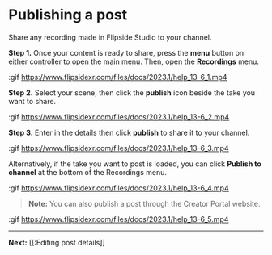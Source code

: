 # Publishing a post

Share any recording made in Flipside Studio to your channel.

**Step 1.** Once your content is ready to share, press the **menu** button on either controller to open the main menu.  Then, open the **Recordings** menu.

:gif https://www.flipsidexr.com/files/docs/2023.1/help_13-6_1.mp4

**Step 2.** Select your scene, then click the **publish** icon beside the take you want to share.

:gif https://www.flipsidexr.com/files/docs/2023.1/help_13-6_2.mp4

**Step 3.** Enter in the details then click **publish** to share it to your channel.

:gif https://www.flipsidexr.com/files/docs/2023.1/help_13-6_3.mp4

Alternatively,  if the take you want to post is loaded, you can click **Publish to channel** at the bottom of the Recordings menu.

:gif https://www.flipsidexr.com/files/docs/2023.1/help_13-6_4.mp4

> **Note:** You can also publish a post through the Creator Portal website.

:gif https://www.flipsidexr.com/files/docs/2023.1/help_13-6_5.mp4

---

**Next:** [[:Editing post details]]
